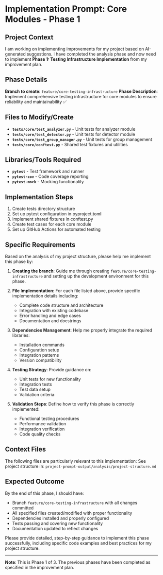 # Implementation Prompt: Core Modules - Phase 1

## Project Context

I am working on implementing improvements for my project based on AI-generated suggestions. I have completed the analysis phase and now need to implement **Phase 1: Testing Infrastructure Implementation** from my improvement plan.

## Phase Details

**Branch to create**: `feature/core-testing-infrastructure`
**Phase Description**: Implement comprehensive testing infrastructure for core modules to ensure reliability and maintainability ✅

## Files to Modify/Create

- **`tests/core/test_analyzer.py`** - Unit tests for analyzer module
- **`tests/core/test_detector.py`** - Unit tests for detector module
- **`tests/core/test_group_manager.py`** - Unit tests for group management
- **`tests/core/conftest.py`** - Shared test fixtures and utilities

## Libraries/Tools Required

- **`pytest`** - Test framework and runner
- **`pytest-cov`** - Code coverage reporting
- **`pytest-mock`** - Mocking functionality

## Implementation Steps

1. Create tests directory structure
2. Set up pytest configuration in pyproject.toml
3. Implement shared fixtures in conftest.py
4. Create test cases for each core module
5. Set up GitHub Actions for automated testing

## Specific Requirements

Based on the analysis of my project structure, please help me implement this phase by:

1. **Creating the branch**: Guide me through creating `feature/core-testing-infrastructure` and setting up the development environment for this phase.

2. **File Implementation**: For each file listed above, provide specific implementation details including:
   - Complete code structure and architecture
   - Integration with existing codebase
   - Error handling and edge cases
   - Documentation and docstrings

3. **Dependencies Management**: Help me properly integrate the required libraries:
   - Installation commands
   - Configuration setup
   - Integration patterns
   - Version compatibility

4. **Testing Strategy**: Provide guidance on:
   - Unit tests for new functionality
   - Integration tests
   - Test data setup
   - Validation criteria

5. **Validation Steps**: Define how to verify this phase is correctly implemented:
   - Functional testing procedures
   - Performance validation
   - Integration verification
   - Code quality checks

## Context Files

The following files are particularly relevant to this implementation:
See project structure in: `project-prompt-output/analysis/project-structure.md`

## Expected Outcome

By the end of this phase, I should have:
- Branch `feature/core-testing-infrastructure` with all changes committed
- All specified files created/modified with proper functionality
- Dependencies installed and properly configured
- Tests passing and covering new functionality
- Documentation updated to reflect changes

Please provide detailed, step-by-step guidance to implement this phase successfully, including specific code examples and best practices for my project structure.

---

**Note**: This is Phase 1 of 3. The previous phases have been completed as specified in the improvement plan.
